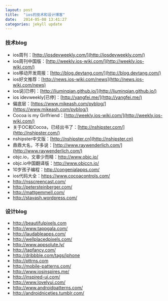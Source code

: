 ```yaml
---
layout: post
title:  "ios的技术和设计博客"
date:   2014-05-08 13:41:27
categories: jekyll update
---
```


### 技术blog
- ios周刊：[http://iosdevweekly.com/](http://iosdevweekly.com/)
- ios周刊中国版：[http://weekly.ios-wiki.com/](http://weekly.ios-wiki.com/)
- ios移动开发周报：[http://blog.devtang.com/](http://blog.devtang.com/)
- ios好文推荐：[http://news.ios-wiki.com/news](http://news.ios-wiki.com/news)
- ios说[已停]：[http://liuminqian.github.io/](http://liuminqian.github.io/)
- ios idevweekly[已停]：[http://yangfei.me/](http://yangfei.me/)
- 偏底层：[https://www.mikeash.com/pyblog/](https://www.mikeash.com/pyblog/)
- Cocoa is my Girlfriend：[http://weekly.ios-wiki.com/](http://weekly.ios-wiki.com/)
- 关于OC和Cocoa，已经出书了：[http://nshipster.com/](http://nshipster.com/)
- nshipster中文版：[http://nshipster.cn](http://nshipster.cn)
- 鼎鼎大名，不多说：[http://www.raywenderlich.com/](http://www.raywenderlich.com/)
- objc.io，文章少而精：http://www.objc.io/
- objc.io中国翻译版：http://www.objccn.io/
- 10岁孩子编程：http://congenialapps.com/
- ios代码大全：https://www.cocoacontrols.com/
- http://nsscreencast.com/
- http://petersteinberger.com/
- http://mattgemmell.com/
- http://stavash.wordpress.com/

### 设计blog
- http://beautifulpixels.com
- http://www.tappgala.com/
- http://laudableapps.com/
- http://wellplacedpixels.com/
- http://www.appsolute.ly/
- http://tapfancy.com/
- http://dribbble.com/tags/iphone
- http://pttrns.com
- http://mobile-patterns.com/
- http://www.iosinspires.me/
- http://inspired-ui.com/
- http://www.lovelyui.com/
- http://www.androidpatterns.com/
- http://androidniceties.tumblr.com/
